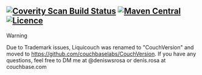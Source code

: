 
 [![Coverity Scan Build Status](https://scan.coverity.com/projects/2721/badge.svg)](https://scan.coverity.com/projects/2721) [![Maven Central](https://maven-badges.herokuapp.com/maven-central/com.github.liquicouch/LiquiCouch/badge.svg)](https://maven-badges.herokuapp.com/maven-central/com.github.liquicouch/LiquiCouch) [![Licence](https://img.shields.io/hexpm/l/plug.svg)](https://github.com/deniswsrosa/liquicouch/blob/master/LICENSE)
---

>[!WARNING]
>Due to Trademark issues, Liquicouch was renamed to "CouchVersion" and moved to https://github.com/couchbaselabs/CouchVersion. If you have any questions, feel free to DM me at @deniswsrosa or denis.rosa at couchbase.com
